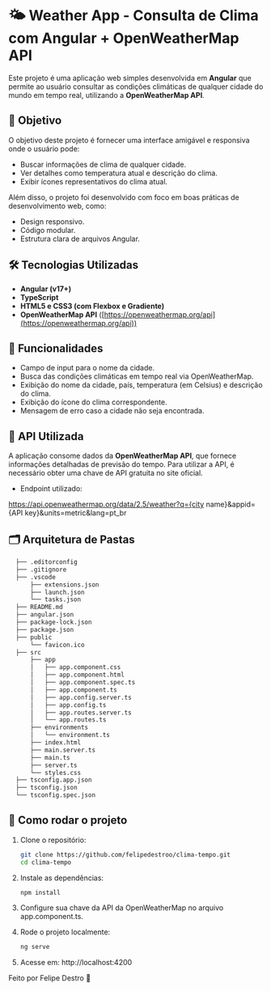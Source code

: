 # 🌤️ Weather App - Consulta de Clima com Angular + OpenWeatherMap API

Este projeto é uma aplicação web simples desenvolvida em **Angular** que permite ao usuário consultar as condições climáticas de qualquer cidade do mundo em tempo real, utilizando a **OpenWeatherMap API**.

## 🎯 Objetivo

O objetivo deste projeto é fornecer uma interface amigável e responsiva onde o usuário pode:
- Buscar informações de clima de qualquer cidade.
- Ver detalhes como temperatura atual e descrição do clima.
- Exibir ícones representativos do clima atual.

Além disso, o projeto foi desenvolvido com foco em boas práticas de desenvolvimento web, como:
- Design responsivo.
- Código modular.
- Estrutura clara de arquivos Angular.

## 🛠️ Tecnologias Utilizadas

- **Angular (v17+)**
- **TypeScript**
- **HTML5 e CSS3 (com Flexbox e Gradiente)**
- **OpenWeatherMap API** ([https://openweathermap.org/api](https://openweathermap.org/api))

## 🚀 Funcionalidades

- Campo de input para o nome da cidade.
- Busca das condições climáticas em tempo real via OpenWeatherMap.
- Exibição do nome da cidade, país, temperatura (em Celsius) e descrição do clima.
- Exibição do ícone do clima correspondente.
- Mensagem de erro caso a cidade não seja encontrada.

## 📡 API Utilizada

A aplicação consome dados da **OpenWeatherMap API**, que fornece informações detalhadas de previsão do tempo. Para utilizar a API, é necessário obter uma chave de API gratuita no site oficial.

- Endpoint utilizado:

https://api.openweathermap.org/data/2.5/weather?q={city name}&appid={API key}&units=metric&lang=pt_br


## 🗂️ Arquitetura de Pastas
  ```bash
    ├── .editorconfig
    ├── .gitignore
    ├── .vscode
        ├── extensions.json
        ├── launch.json
        └── tasks.json
    ├── README.md
    ├── angular.json
    ├── package-lock.json
    ├── package.json
    ├── public
        └── favicon.ico
    ├── src
        ├── app
        │   ├── app.component.css
        │   ├── app.component.html
        │   ├── app.component.spec.ts
        │   ├── app.component.ts
        │   ├── app.config.server.ts
        │   ├── app.config.ts
        │   ├── app.routes.server.ts
        │   └── app.routes.ts
        ├── environments
        │   └── environment.ts
        ├── index.html
        ├── main.server.ts
        ├── main.ts
        ├── server.ts
        └── styles.css
    ├── tsconfig.app.json
    ├── tsconfig.json
    └── tsconfig.spec.json
```

## 📌 Como rodar o projeto

1. Clone o repositório:
    ```bash
   git clone https://github.com/felipedestroo/clima-tempo.git
   cd clima-tempo

2. Instale as dependências:
    ```bash
    npm install
    
3. Configure sua chave da API da OpenWeatherMap no arquivo app.component.ts.

4. Rode o projeto localmente:
    ```bash
    ng serve
5. Acesse em: http://localhost:4200

Feito por Felipe Destro 🚀
